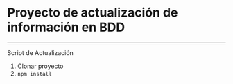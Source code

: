 # Proyecto de actualización de información en BDD

***
Script de Actualización

1. Clonar proyecto
2. ```npm install```